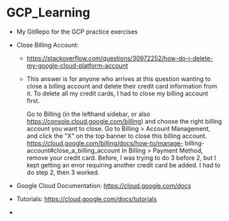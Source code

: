 # GCP_Learning
- My GitRepo for the GCP practice exercises
  
- Close Billing Account:
  - https://stackoverflow.com/questions/30972252/how-do-i-delete-my-google-cloud-platform-account
  - This answer is for anyone who arrives at this question wanting to close a billing account and delete their credit card information from it. To delete all my 
    credit cards, I had to close my billing account first.

    Go to Billing (in the lefthand sidebar, or also https://console.cloud.google.com/billing) and choose the right billing account you want to close.
    Go to Billing > Account Management, and click the "X" on the top banner to close this billing account. https://cloud.google.com/billing/docs/how-to/manage-            billing-account#close_a_billing_account
    In Billing > Payment Method, remove your credit card.
    Before, I was trying to do 3 before 2, but I kept getting an error requiring another credit card be added. I had to do step 2, then 3 worked.

- Google Cloud Documentation: https://cloud.google.com/docs
- Tutorials: https://cloud.google.com/docs/tutorials
-  
